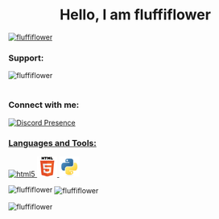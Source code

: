 <link rel="preconnect" href="https://fonts.googleapis.com">
<link rel="preconnect" href="https://fonts.gstatic.com" crossorigin>
<link href="https://fonts.googleapis.com/css2?family=Inconsolata:wght@200&display=swap" rel="stylesheet">

<h1 align="center">Hello, I am fluffiflower</h1>

<p align="left"> <a href="https://github.com/ryo-ma/github-profile-trophy"><img src="https://github-profile-trophy.vercel.app/?username=fluffiflower" alt="fluffiflower" /></a> </p>
<h3 align="left">Support:</h3>
<p><a href="https://ko-fi.com/fluffiflower"> <img align="left" src="https://cdn.ko-fi.com/cdn/kofi3.png?v=3" height="50" width="210" alt="fluffiflower" /></a></p><br><br>

<h3 align="left">Connect with me:</h3>
<a href="https://discord.com/users/1057022869747548160">
   <img src="https://lanyard.cnrad.dev/api/1057022869747548160" alt="Discord Presence">
<h3 align="left">Languages and Tools:</h3>
<p align="left"> <a href="https://www.w3.org/html/" target="_blank" rel="noreferrer"> <img src="https://download.logo.wine/logo/Lua_(programming_language)/Lua_(programming_language)-Logo.wine.png" alt="html5" width="50" height="40"/> <img src="https://raw.githubusercontent.com/devicons/devicon/master/icons/html5/html5-original-wordmark.svg" alt="html5" width="40" height="40"/> </a> <a href="https://www.python.org" target="_blank" rel="noreferrer"> <img src="https://raw.githubusercontent.com/devicons/devicon/master/icons/python/python-original.svg" alt="python" width="40" height="40"/> </a> </p>



<p><img align="left" src="https://github-readme-stats.vercel.app/api/top-langs?username=fluffiflower&show_icons=true&locale=en&layout=compact" alt="fluffiflower" /></p>

<p>&nbsp;<img align="center" src="https://github-readme-stats.vercel.app/api?username=fluffiflower&show_icons=true&locale=en" alt="fluffiflower" /></p>

<p><img align="center" src="https://github-readme-streak-stats.herokuapp.com/?user=fluffiflower&" alt="fluffiflower" /></p>
